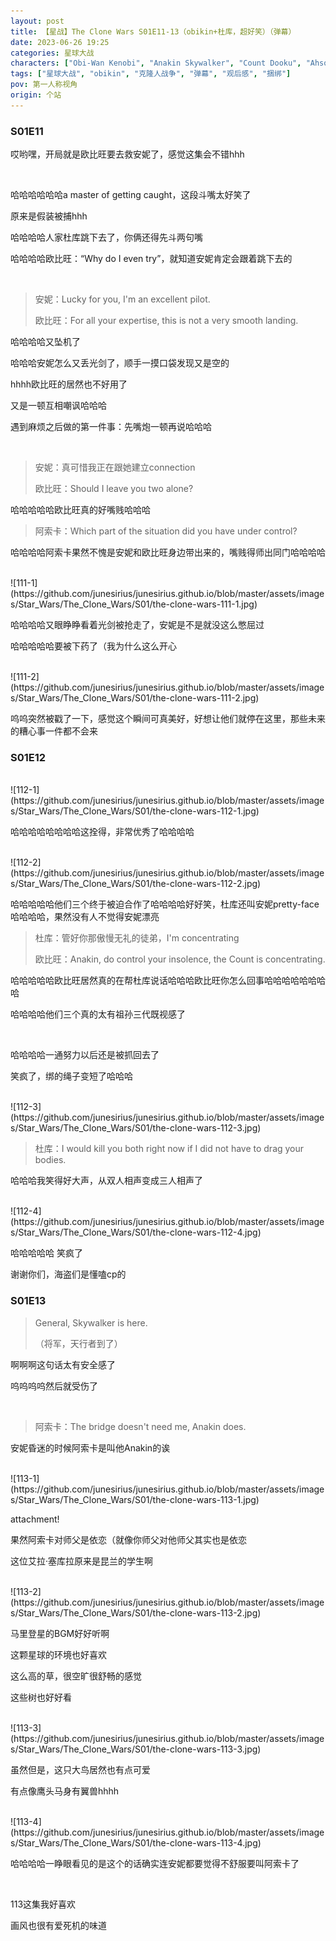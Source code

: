 ```yaml
---
layout: post
title: 【星战】The Clone Wars S01E11-13（obikin+杜库，超好笑）（弹幕）
date: 2023-06-26 19:25
categories: 星球大战
characters: ["Obi-Wan Kenobi", "Anakin Skywalker", "Count Dooku", "Ahsoka Tano", "Aayla Secura"]
tags: ["星球大战", "obikin", "克隆人战争", "弹幕", "观后感", "捆绑"]
pov: 第一人称视角
origin: 个站
---
```


### S01E11

哎哟嘿，开局就是欧比旺要去救安妮了，感觉这集会不错hhh

<br>

哈哈哈哈哈哈a master of getting caught，这段斗嘴太好笑了

原来是假装被捕hhh

哈哈哈哈人家杜库跳下去了，你俩还得先斗两句嘴

哈哈哈哈欧比旺：“Why do I even try”，就知道安妮肯定会跟着跳下去的

<br>

> 安妮：Lucky for you, I'm an excellent pilot.
>
> 欧比旺：For all your expertise, this is not a very smooth landing.

哈哈哈哈又坠机了

哈哈哈安妮怎么又丢光剑了，顺手一摸口袋发现又是空的

hhhh欧比旺的居然也不好用了

又是一顿互相嘲讽哈哈哈

遇到麻烦之后做的第一件事：先嘴炮一顿再说哈哈哈

<br>

> 安妮：真可惜我正在跟她建立connection
>
> 欧比旺：Should I leave you two alone?

哈哈哈哈哈欧比旺真的好嘴贱哈哈哈

> 阿索卡：Which part of the situation did you have under control?

哈哈哈哈阿索卡果然不愧是安妮和欧比旺身边带出来的，嘴贱得师出同门哈哈哈哈

<br>
![111-1](https://github.com/junesirius/junesirius.github.io/blob/master/assets/images/Star_Wars/The_Clone_Wars/S01/the-clone-wars-111-1.jpg)

哈哈哈哈又眼睁睁看着光剑被抢走了，安妮是不是就没这么憋屈过

哈哈哈哈哈要被下药了（我为什么这么开心

<br>
![111-2](https://github.com/junesirius/junesirius.github.io/blob/master/assets/images/Star_Wars/The_Clone_Wars/S01/the-clone-wars-111-2.jpg)

呜呜突然被戳了一下，感觉这个瞬间可真美好，好想让他们就停在这里，那些未来的糟心事一件都不会来

### S01E12

<br>
![112-1](https://github.com/junesirius/junesirius.github.io/blob/master/assets/images/Star_Wars/The_Clone_Wars/S01/the-clone-wars-112-1.jpg)

哈哈哈哈哈哈哈哈这拴得，非常优秀了哈哈哈哈

<br>
![112-2](https://github.com/junesirius/junesirius.github.io/blob/master/assets/images/Star_Wars/The_Clone_Wars/S01/the-clone-wars-112-2.jpg)

哈哈哈哈哈他们三个终于被迫合作了哈哈哈哈好好笑，杜库还叫安妮pretty-face哈哈哈哈，果然没有人不觉得安妮漂亮

> 杜库：管好你那傲慢无礼的徒弟，I'm concentrating
>
> 欧比旺：Anakin, do control your insolence, the Count is concentrating.

哈哈哈哈哈欧比旺居然真的在帮杜库说话哈哈哈欧比旺你怎么回事哈哈哈哈哈哈哈哈

哈哈哈哈他们三个真的太有祖孙三代既视感了

<br>

哈哈哈哈一通努力以后还是被抓回去了

笑疯了，绑的绳子变短了哈哈哈

<br>
![112-3](https://github.com/junesirius/junesirius.github.io/blob/master/assets/images/Star_Wars/The_Clone_Wars/S01/the-clone-wars-112-3.jpg)

> 杜库：I would kill you both right now if I did not have to drag your bodies.

哈哈哈我笑得好大声，从双人相声变成三人相声了

<br>
![112-4](https://github.com/junesirius/junesirius.github.io/blob/master/assets/images/Star_Wars/The_Clone_Wars/S01/the-clone-wars-112-4.jpg)

哈哈哈哈哈 笑疯了

谢谢你们，海盗们是懂嗑cp的

### S01E13

> General, Skywalker is here.
>
> （将军，天行者到了）

啊啊啊这句话太有安全感了

呜呜呜呜然后就受伤了

<br>

> 阿索卡：The bridge doesn't need me, Anakin does.

安妮昏迷的时候阿索卡是叫他Anakin的诶

<br>
![113-1](https://github.com/junesirius/junesirius.github.io/blob/master/assets/images/Star_Wars/The_Clone_Wars/S01/the-clone-wars-113-1.jpg)

attachment!

果然阿索卡对师父是依恋（就像你师父对他师父其实也是依恋

这位艾拉·塞库拉原来是昆兰的学生啊

<br>
![113-2](https://github.com/junesirius/junesirius.github.io/blob/master/assets/images/Star_Wars/The_Clone_Wars/S01/the-clone-wars-113-2.jpg)

马里登星的BGM好好听啊

这颗星球的环境也好喜欢

这么高的草，很空旷很舒畅的感觉

这些树也好好看

<br>
![113-3](https://github.com/junesirius/junesirius.github.io/blob/master/assets/images/Star_Wars/The_Clone_Wars/S01/the-clone-wars-113-3.jpg)

虽然但是，这只大鸟居然也有点可爱

有点像鹰头马身有翼兽hhhh

<br>
![113-4](https://github.com/junesirius/junesirius.github.io/blob/master/assets/images/Star_Wars/The_Clone_Wars/S01/the-clone-wars-113-4.jpg)

哈哈哈哈一睁眼看见的是这个的话确实连安妮都要觉得不舒服要叫阿索卡了

<br>

113这集我好喜欢

画风也很有爱死机的味道
